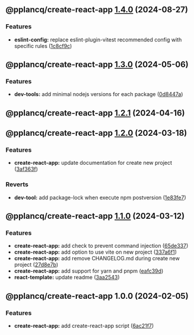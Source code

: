 ## @pplancq/create-react-app [1.4.0](https://github.com/pplancq/dev-tools/compare/@pplancq/create-react-app@1.3.0...@pplancq/create-react-app@1.4.0) (2024-08-27)

### Features

* **eslint-config:** replace eslint-plugin-vitest recommended config with specific rules ([1c8cf9c](https://github.com/pplancq/dev-tools/commit/1c8cf9cce9d6e9df414b73a7cd2a9f7d4019fdcb))

## @pplancq/create-react-app [1.3.0](https://github.com/pplancq/dev-tools/compare/@pplancq/create-react-app@1.2.1...@pplancq/create-react-app@1.3.0) (2024-05-06)


### Features

* **dev-tools:** add minimal nodejs versions for each package ([0d8447a](https://github.com/pplancq/dev-tools/commit/0d8447a6f4e26ff9cb28baac8434020156d5dac0))

## @pplancq/create-react-app [1.2.1](https://github.com/pplancq/dev-tools/compare/@pplancq/create-react-app@1.2.0...@pplancq/create-react-app@1.2.1) (2024-04-16)

## @pplancq/create-react-app [1.2.0](https://github.com/pplancq/dev-tools/compare/@pplancq/create-react-app@1.1.0...@pplancq/create-react-app@1.2.0) (2024-03-18)


### Features

* **create-react-app:** update documentation for create new project ([3af363f](https://github.com/pplancq/dev-tools/commit/3af363f5c3e436fdbf346af3f19a33d4f17cecac))


### Reverts

* **dev-tool:** add package-lock when execute npm postversion ([1e83fe7](https://github.com/pplancq/dev-tools/commit/1e83fe7ee8d2529ce3b85e1abb56968171ee01ff))

## @pplancq/create-react-app [1.1.0](https://github.com/pplancq/dev-tools/compare/@pplancq/create-react-app@1.0.0...@pplancq/create-react-app@1.1.0) (2024-03-12)


### Features

* **create-react-app:** add check to prevent command injection ([65de337](https://github.com/pplancq/dev-tools/commit/65de33787a4a6eed7588234be6bae1ace5503fb4))
* **create-react-app:** add option to use vite on new project ([337a6f1](https://github.com/pplancq/dev-tools/commit/337a6f191db3c6aa474e6f9904d22b53ccb58577))
* **create-react-app:** add remove CHANGELOG.md during create new project ([27d8e7b](https://github.com/pplancq/dev-tools/commit/27d8e7bd246664ec372dd34cedebff274031341b))
* **create-react-app:** add support for yarn and pnpm ([eafc39d](https://github.com/pplancq/dev-tools/commit/eafc39d972b178ca21ed307166a9ba394161803f))
* **react-template:** update readme ([3aa2543](https://github.com/pplancq/dev-tools/commit/3aa2543948a697f6604f4984884184d3f285d297))

## @pplancq/create-react-app 1.0.0 (2024-02-05)


### Features

* **create-react-app:** add create-react-app script ([6ac21f7](https://github.com/pplancq/dev-tools/commit/6ac21f7e8148822a31b61fb618a5dfccedf20a3c))
